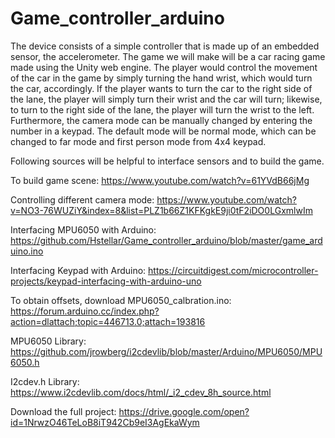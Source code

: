 # Game_controller_arduino
The device consists of a simple controller that is made up of an embedded sensor, the accelerometer. The game we will make will be a car racing game made using the Unity web engine. The player would control the movement of the car in the game by simply turning the hand wrist, which would turn the car, accordingly. If the player wants to turn the car to the right side of the lane, the player will simply    turn their wrist and the car will turn; likewise, to turn to the right side of the lane, the player will turn the wrist to the left. Furthermore, the camera mode can be manually changed by entering the number in a keypad. The default mode will be normal mode, which can be changed to far mode and first person mode from 4x4 keypad.  

Following sources will be helpful to interface sensors and to build the game.

To build game scene: https://www.youtube.com/watch?v=61YVdB66jMg

Controlling different camera mode: https://www.youtube.com/watch?v=NO3-76WUZiY&index=8&list=PLZ1b66Z1KFKgkE9ji0tF2iDO0LGxmlwIm

Interfacing MPU6050 with Arduino: https://github.com/Hstellar/Game_controller_arduino/blob/master/game_arduino.ino

Interfacing Keypad with Arduino: https://circuitdigest.com/microcontroller-projects/keypad-interfacing-with-arduino-uno

To obtain offsets, download MPU6050_calbration.ino: https://forum.arduino.cc/index.php?action=dlattach;topic=446713.0;attach=193816

MPU6050 Library: https://github.com/jrowberg/i2cdevlib/blob/master/Arduino/MPU6050/MPU6050.h

I2cdev.h Library: https://www.i2cdevlib.com/docs/html/_i2_cdev_8h_source.html

Download the full project: https://drive.google.com/open?id=1NrwzO46TeLoB8iT942Cb9eI3AgEkaWym
 
